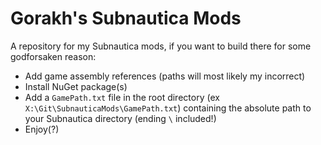 # Gorakh's Subnautica Mods

A repository for my Subnautica mods, if you want to build there for some godforsaken reason:
* Add game assembly references (paths will most likely my incorrect)
* Install NuGet package(s)
* Add a `GamePath.txt` file in the root directory (ex `X:\Git\SubnauticaMods\GamePath.txt`) containing the absolute path to your Subnautica directory (ending `\` included!)
* Enjoy(?)
